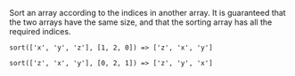 Sort an array according to the indices in another array.
It is guaranteed that the two arrays have the same size, and that the sorting array has all the required indices.

    sort(['x', 'y', 'z'], [1, 2, 0]) => ['z', 'x', 'y']
    
    sort(['z', 'x', 'y'], [0, 2, 1]) => ['z', 'y', 'x']